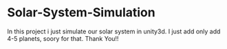 # Solar-System-Simulation
 In this project i just simulate our solar system in unity3d. I just add only add 4-5 planets, soory for that. Thank You!! 
